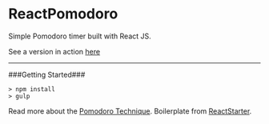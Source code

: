 ReactPomodoro
====
Simple Pomodoro timer built with React JS.

See a version in action [here](https://zawarudo.github.io/ReactPomodoro/)

---
###Getting Started###

```
> npm install
> gulp
```
Read more about the [Pomodoro Technique](https://en.wikipedia.org/wiki/Pomodoro_Technique).
Boilerplate from [ReactStarter](https://github.com/StephenGrider/ReactStarter).